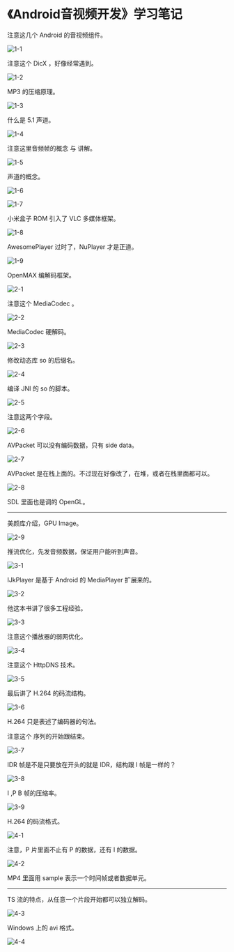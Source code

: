 # 《Android音视频开发》学习笔记

注意这几个 Android 的音视频组件。

![1-1](D:\0-博客\study_log\《Android音视频开发》\1-1.png)

注意这个 DicX ，好像经常遇到。

![1-2](D:\0-博客\study_log\《Android音视频开发》\1-2.png)

MP3 的压缩原理。

![1-3](D:\0-博客\study_log\《Android音视频开发》\1-3.png)

什么是 5.1 声道。

![1-4](D:\0-博客\study_log\《Android音视频开发》\1-4.png)

注意这里音频帧的概念 与 讲解。

![1-5](D:\0-博客\study_log\《Android音视频开发》\1-5.png)

声道的概念。

![1-6](D:\0-博客\study_log\《Android音视频开发》\1-6.png)

![1-7](D:\0-博客\study_log\《Android音视频开发》\1-7.jpg)

小米盒子 ROM 引入了 VLC 多媒体框架。

![1-8](D:\0-博客\study_log\《Android音视频开发》\1-8.png)

AwesomePlayer 过时了，NuPlayer 才是正道。

![1-9](D:\0-博客\study_log\《Android音视频开发》\1-9.png)

OpenMAX 编解码框架。

![2-1](D:\0-博客\study_log\《Android音视频开发》\2-1.png)

注意这个 MediaCodec 。

![2-2](D:\0-博客\study_log\《Android音视频开发》\2-2.png)

MediaCodec 硬解码。

![2-3](D:\0-博客\study_log\《Android音视频开发》\2-3.png)

修改动态库 so 的后缀名。

![2-4](D:\0-博客\study_log\《Android音视频开发》\2-4.png)

编译 JNI 的 so 的脚本。

![2-5](D:\0-博客\study_log\《Android音视频开发》\2-5.png)

注意这两个字段。

![2-6](D:\0-博客\study_log\《Android音视频开发》\2-6.png)

AVPacket 可以没有编码数据，只有 side data。

![2-7](D:\0-博客\study_log\《Android音视频开发》\2-7.png)

AVPacket 是在栈上面的。不过现在好像改了，在堆，或者在栈里面都可以。

![2-8](D:\0-博客\study_log\《Android音视频开发》\2-8.png)

SDL 里面也是调的 OpenGL。

---

美颜库介绍，GPU Image。

![2-9](D:\0-博客\study_log\《Android音视频开发》\2-9.png)

推流优化，先发音频数据，保证用户能听到声音。

![3-1](D:\0-博客\study_log\《Android音视频开发》\3-1.png)

IJkPlayer 是基于 Android 的 MediaPlayer 扩展来的。

![3-2](D:\0-博客\study_log\《Android音视频开发》\3-2.png)

他这本书讲了很多工程经验。

![3-3](D:\0-博客\study_log\《Android音视频开发》\3-3.png)

注意这个播放器的弱网优化。

![3-4](D:\0-博客\study_log\《Android音视频开发》\3-4.png)

注意这个 HttpDNS 技术。

![3-5](D:\0-博客\study_log\《Android音视频开发》\3-5.png)

最后讲了 H.264 的码流结构。

![3-6](D:\0-博客\study_log\《Android音视频开发》\3-6.png)

H.264 只是表述了编码器的句法。

注意这个 序列的开始跟结束。

![3-7](D:\0-博客\study_log\《Android音视频开发》\3-7.png)

IDR 帧是不是只要放在开头的就是 IDR，结构跟 I 帧是一样的？

![3-8](D:\0-博客\study_log\《Android音视频开发》\3-8.png)

I ,P B 帧的压缩率。

![3-9](D:\0-博客\study_log\《Android音视频开发》\3-9.png)

H.264 的码流格式。

![4-1](D:\0-博客\study_log\《Android音视频开发》\4-1.png)

注意，P 片里面不止有 P 的数据，还有 I 的数据。

![4-2](D:\0-博客\study_log\《Android音视频开发》\4-2.png)

MP4 里面用 sample 表示一个时间帧或者数据单元。

---

TS 流的特点，从任意一个片段开始都可以独立解码。

![4-3](D:\0-博客\study_log\《Android音视频开发》\4-3.png)

Windows 上的 avi 格式。

![4-4](D:\0-博客\study_log\《Android音视频开发》\4-4.png)
